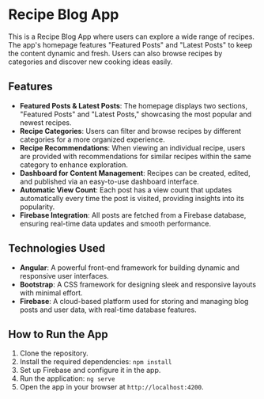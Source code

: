 # Recipe Blog App

This is a Recipe Blog App where users can explore a wide range of recipes. The app's homepage features "Featured Posts" and "Latest Posts" to keep the content dynamic and fresh. Users can also browse recipes by categories and discover new cooking ideas easily.

## Features

- **Featured Posts & Latest Posts**: The homepage displays two sections, "Featured Posts" and "Latest Posts," showcasing the most popular and newest recipes.
- **Recipe Categories**: Users can filter and browse recipes by different categories for a more organized experience.
- **Recipe Recommendations**: When viewing an individual recipe, users are provided with recommendations for similar recipes within the same category to enhance exploration.
- **Dashboard for Content Management**: Recipes can be created, edited, and published via an easy-to-use dashboard interface.
- **Automatic View Count**: Each post has a view count that updates automatically every time the post is visited, providing insights into its popularity.
- **Firebase Integration**: All posts are fetched from a Firebase database, ensuring real-time data updates and smooth performance.

## Technologies Used

- **Angular**: A powerful front-end framework for building dynamic and responsive user interfaces.
- **Bootstrap**: A CSS framework for designing sleek and responsive layouts with minimal effort.
- **Firebase**: A cloud-based platform used for storing and managing blog posts and user data, with real-time database features.

## How to Run the App

1. Clone the repository.
2. Install the required dependencies:
   `npm install`
3. Set up Firebase and configure it in the app.
4. Run the application:
   `ng serve`
5. Open the app in your browser at `http://localhost:4200`.
